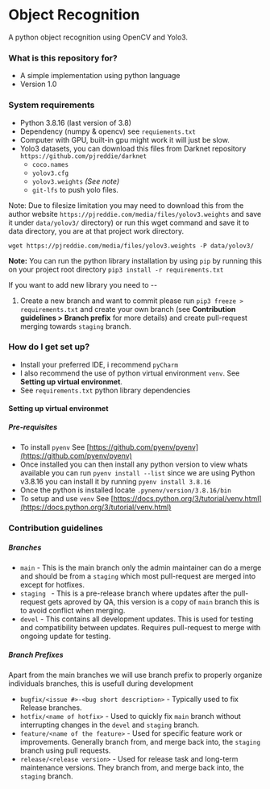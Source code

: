 # Object Recognition #

A python object recognition using OpenCV and Yolo3.


### What is this repository for? ###

* A simple implementation using python language
* Version 1.0

### System requirements ###
* Python 3.8.16 (last version of 3.8)
* Dependency (numpy & opencv) see `requiements.txt`
* Computer with GPU, built-in gpu might work it will just be slow.
* Yolo3 datasets, you can download this files from Darknet repository `https://github.com/pjreddie/darknet`
	* `coco.names`
	* `yolov3.cfg`
	* `yolov3.weights` *(See note)*
	* `git-lfs` to push yolo files.

Note: Due to filesize limitation you may need to download this from the author website `https://pjreddie.com/media/files/yolov3.weights` and save it under `data/yolov3/` directory) or run this wget command and save it to data directory, you are at that project work directory.

`wget https://pjreddie.com/media/files/yolov3.weights -P data/yolov3/`

**Note:** You can run the python library installation by using `pip` by running this on your project root directory `pip3 install -r requirements.txt`

If you want to add new library you need to --
1. Create a new branch and want to commit please run `pip3 freeze > requirements.txt` and create your own branch (see **Contribution guidelines > Branch prefix** for more details) and create pull-request merging towards `staging` branch.


### How do I get set up? ###

* Install your preferred IDE, i recommend `pyCharm`
* I also recommend the use of python virtual environment `venv`. See **Setting up virtual environmet**.
* See `requirements.txt` python library dependencies

#### Setting up virtual environmet #### 
##### Pre-requisites #####
* To install `pyenv` See [https://github.com/pyenv/pyenv](https://github.com/pyenv/pyenv)
* Once installed you can then install any python version to view whats available you can run `pyenv install --list` since we are using Python v3.8.16 you can install it by running `pyenv install 3.8.16`
* Once the python is installed locate `.pynenv/version/3.8.16/bin`
* To setup and use `venv` See [https://docs.python.org/3/tutorial/venv.html](https://docs.python.org/3/tutorial/venv.html)
 

### Contribution guidelines ###

##### Branches #####

* `main` - This is the main branch only the admin maintainer can do a merge and should be from a `staging` which most pull-request are merged into except for hotfixes.
* `staging ` - This is a pre-release branch where updates after the pull-request gets aproved by QA, this version is a copy of `main` branch this is to avoid conflict when merging.
* `devel` - This contains all development updates. This is used for testing and compatibility between updates. Requires pull-request to merge with ongoing update for testing.

##### Branch Prefixes #####
Apart from the main branches we will use branch prefix to properly organize individuals branches, this is usefull during development

* `bugfix/<issue #>-<bug short description>` - Typically used to fix Release branches.
* `hotfix/<name of hotfix>` - Used to quickly fix `main` branch without interrupting changes in the `devel` and `staging` branch.
* `feature/<name of the feature>` - Used for specific feature work or improvements. Generally branch from, and merge back into, the `staging` branch using pull requests.
* `release/<release version>` - Used for release task and long-term maintenance versions. They branch from, and merge back into, the `staging` branch.
